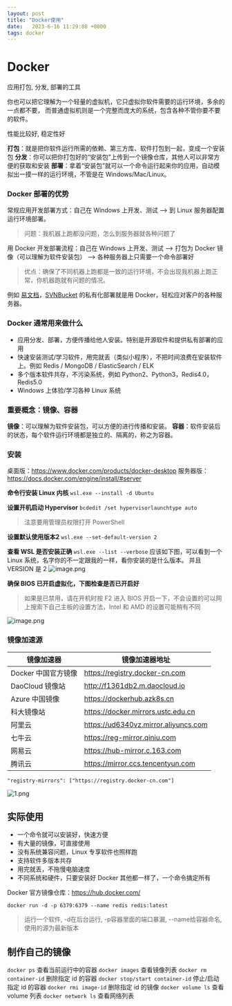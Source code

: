 ```yaml
---
layout: post
title: "Docker使用" 
date:   2023-6-16 11:29:08 +0800
tags: docker
---
```


# Docker

应用打包, 分发, 部署的工具

你也可以把它理解为一个轻量的虚拟机，它只虚拟你软件需要的运行环境，多余的一点都不要，
而普通虚拟机则是一个完整而庞大的系统，包含各种不管你要不要的软件。

性能比较好, 稳定性好

**打包**：就是把你软件运行所需的依赖、第三方库、软件打包到一起，变成一个安装包
**分发**：你可以把你打包好的“安装包”上传到一个镜像仓库，其他人可以非常方便的获取和安装
**部署**：拿着“安装包”就可以一个命令运行起来你的应用，自动模拟出一摸一样的运行环境，不管是在 Windows/Mac/Linux。

### Docker 部署的优势

常规应用开发部署方式：自己在 Windows 上开发、测试 --> 到 Linux 服务器配置运行环境部署。

>   问题：我机器上跑都没问题，怎么到服务器就各种问题了

用 Docker 开发部署流程：自己在 Windows 上开发、测试 --> 打包为 Docker 镜像（可以理解为软件安装包） --> 各种服务器上只需要一个命令部署好

>   优点：确保了不同机器上跑都是一致的运行环境，不会出现我机器上跑正常，你机器跑就有问题的情况。

例如 [易文档](https://easydoc.net/)，[SVNBucket](https://svnbucket.com/) 的私有化部署就是用 Docker，轻松应对客户的各种服务器。

### Docker 通常用来做什么

-   应用分发、部署，方便传播给他人安装。特别是开源软件和提供私有部署的应用
-   快速安装测试/学习软件，用完就丢（类似小程序），不把时间浪费在安装软件上。例如 Redis / MongoDB / ElasticSearch / ELK
-   多个版本软件共存，不污染系统，例如 Python2、Python3，Redis4.0，Redis5.0
-   Windows 上体验/学习各种 Linux 系统

### 重要概念：镜像、容器

**镜像**：可以理解为软件安装包，可以方便的进行传播和安装。
**容器**：软件安装后的状态，每个软件运行环境都是独立的、隔离的，称之为容器。

### 安装

桌面版：https://www.docker.com/products/docker-desktop
服务器版：https://docs.docker.com/engine/install/#server

**命令行安装 Linux 内核**
`wsl.exe --install -d Ubuntu`

**设置开机启动 Hypervisor**
`bcdedit /set hypervisorlaunchtype auto`

>   注意要用管理员权限打开 PowerShell

**设置默认使用版本2**
`wsl.exe --set-default-version 2`

**查看 WSL 是否安装正确**
`wsl.exe --list --verbose`
应该如下图，可以看到一个 Linux 系统，名字你的不一定跟我的一样，看你安装的是什么版本。
并且 VERSION 是 2
![image.png](https://picture-01-1316374204.cos.ap-beijing.myqcloud.com/image/202408242303944.png)

**确保 BIOS 已开启虚拟化，下图检查是否已开启好**

>   如果是已禁用，请在开机时按 F2 进入 BIOS 开启一下，不会设置的可以网上搜索下自己主板的设置方法，Intel 和 AMD 的设置可能稍有不同

![image.png](https://picture-01-1316374204.cos.ap-beijing.myqcloud.com/image/202408242303945.png)

### 镜像加速源

| 镜像加速器          | 镜像加速器地址                       |
| ------------------- | ------------------------------------ |
| Docker 中国官方镜像 | https://registry.docker-cn.com       |
| DaoCloud 镜像站     | http://f1361db2.m.daocloud.io        |
| Azure 中国镜像      | https://dockerhub.azk8s.cn           |
| 科大镜像站          | https://docker.mirrors.ustc.edu.cn   |
| 阿里云              | https://ud6340vz.mirror.aliyuncs.com |
| 七牛云              | https://reg-mirror.qiniu.com         |
| 网易云              | https://hub-mirror.c.163.com         |
| 腾讯云              | https://mirror.ccs.tencentyun.com    |

```
"registry-mirrors": ["https://registry.docker-cn.com"]
```

![1.png](https://picture-01-1316374204.cos.ap-beijing.myqcloud.com/image/202408242303946.png)

## 实际使用

-   一个命令就可以安装好，快速方便
-   有大量的镜像，可直接使用
-   没有系统兼容问题，Linux 专享软件也照样跑
-   支持软件多版本共存
-   用完就丢，不拖慢电脑速度
-   不同系统和硬件，只要安装好 Docker 其他都一样了，一个命令搞定所有

Docker 官方镜像仓库：https://hub.docker.com/

`docker run -d -p 6379:6379 --name redis redis:latest`

>   运行一个软件, -d在后台运行, -p容器里面的端口暴漏, --name给容器命名, 使用的源为最新版本



## 制作自己的镜像



`docker ps` 查看当前运行中的容器
`docker images` 查看镜像列表
`docker rm container-id` 删除指定 id 的容器
`docker stop/start container-id` 停止/启动指定 id 的容器
`docker rmi image-id` 删除指定 id 的镜像
`docker volume ls` 查看 volume 列表
`docker network ls` 查看网络列表























